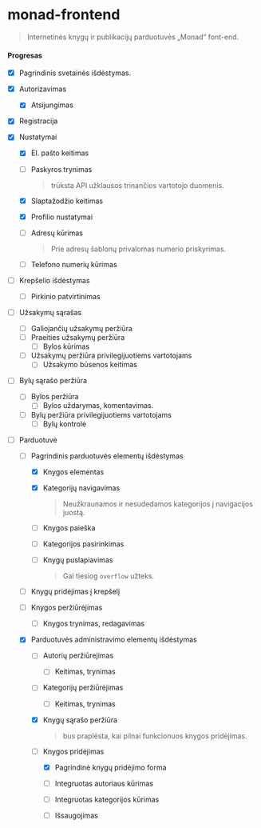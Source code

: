 # monad-frontend

> Internetinės knygų ir publikacijų parduotuvės „Monad“ font-end.

#### Progresas

 - [x] Pagrindinis svetainės išdėstymas.

 - [x] Autorizavimas

    - [x] Atsijungimas

 - [x] Registracija

 - [x] Nustatymai

    - [x] El. pašto keitimas

    - [ ] Paskyros trynimas

      > trūksta API užklausos trinančios vartotojo duomenis.

    - [x] Slaptažodžio keitimas

    - [x] Profilio nustatymai

    - [ ] Adresų kūrimas

      > Prie adresų šablonų privalomas numerio priskyrimas.

    - [ ] Telefono numerių kūrimas

- [ ] Krepšelio išdėstymas

  - [ ] Pirkinio patvirtinimas

- [ ] Užsakymų sąrašas

  - [ ] Galiojančių užsakymų peržiūra
  - [ ] Praeities užsakymų peržiūra
    - [ ] Bylos kūrimas
  - [ ] Užsakymų peržiūra privilegijuotiems vartotojams
    - [ ] Užsakymo būsenos keitimas

- [ ] Bylų sąrašo peržiūra

  - [ ] Bylos peržiūra
    - [ ] Bylos uždarymas, komentavimas.
  - [ ] Bylų peržiūra privilegijuotiems vartotojams
    - [ ] Bylų kontrolė

- [ ] Parduotuvė

  - [ ] Pagrindinis parduotuvės elementų išdėstymas

    - [x] Knygos elementas

    - [x] Kategorijų navigavimas

      > Neužkraunamos ir nesudedamos kategorijos į navigacijos juostą.

    - [ ] Knygos paieška

    - [ ] Kategorijos pasirinkimas

    - [ ] Knygų puslapiavimas 

      > Gal tiesiog `overflow` užteks. 

  - [ ] Knygų pridėjimas į krepšelį

  - [ ] Knygos peržiūrėjimas

    - [ ] Knygos trynimas, redagavimas

  - [x] Parduotuvės administravimo elementų išdėstymas

    - [ ] Autorių peržiūrejimas

      - [ ] Keitimas, trynimas

    - [ ] Kategorijų peržiūrėjimas

      - [ ] Keitimas, trynimas

    - [x] Knygų sąrašo peržiūra

      > bus praplėsta, kai pilnai funkcionuos knygos pridėjimas.

    - [ ] Knygos pridėjimas

      - [x] Pagrindinė knygų pridėjimo forma
      - [ ] Integruotas autoriaus kūrimas
      - [ ] Integruotas kategorijos kūrimas
      - [ ] Išsaugojimas



